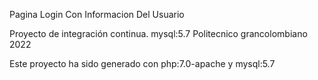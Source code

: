 Pagina Login Con Informacion Del Usuario

Proyecto de integración continua.
mysql:5.7
Politecnico grancolombiano 2022

Este proyecto ha sido generado con php:7.0-apache y mysql:5.7
